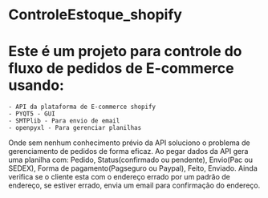 # ControleEstoque_shopify
  # Este é um projeto para controle do fluxo de pedidos de E-commerce usando:
    - API da plataforma de E-commerce shopify
    - PYQT5 - GUI
    - SMTPlib - Para envio de email
    - openpyxl - Para gerenciar planilhas
  
  Onde sem nenhum conhecimento prévio da API soluciono o problema de gerenciamento de pedidos de forma eficaz.
  Ao  pegar dados da API gera uma planilha com: Pedido, Status(confirmado ou pendente), Envio(Pac ou SEDEX), Forma de pagamento(Pagseguro ou Paypal), Feito, Enviado. 
Ainda verifica se o cliente esta com o endereço errado por um padrão de endereço, se estiver errado, envia um email para confirmação do endereço.
